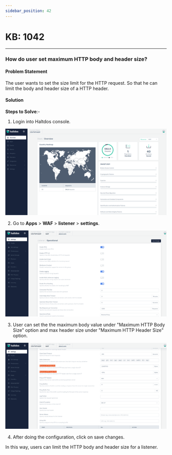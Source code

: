 ```yaml
---
sidebar_position: 42
---
```


# KB: 1042
-----------

### **How do user set maximum HTTP body and header size?**

#### **Problem Statement**

The user wants to set the size limit for the HTTP request. So that he can limit the body and header size of a HTTP header.

#### **Solution**

**Steps to Solve**:-

1. Login into Haltdos console.

![kb-1042](/img/waf/v7/kb/overview_kb_1042_1.png)

2. Go to **Apps** > **WAF** > **listener** > **settings**.

![kb-1042](/img/waf/v7/kb/settings_kb_1042_2.png)

3. User can set the the maximum body value under "Maximum HTTP Body Size" option and max header size under "Maximum HTTP Header Size" option.

![kb-1042](/img/waf/v7/kb/settings_kb_1042_3.png)

4. After doing the configuration, click on save changes.

In this way, users can limit the HTTP body and header size for a listener.
